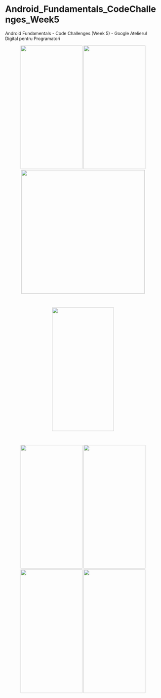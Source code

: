 # Android_Fundamentals_CodeChallenges_Week5
Android Fundamentals - Code Challenges (Week 5) - Google Atelierul Digital pentru Programatori
<br />
<p align="center">
    <img src="https://i.imgur.com/2mgq3PU.jpg" width="200" height="400"/>
    <img src="https://i.imgur.com/RwEx1Ku.jpg" width="200" height="400"/>
    <img src="https://i.imgur.com/8udkEPq.jpg width="200" height="400"/>
</p>
<br />
<p align="center">
    <img src="https://i.imgur.com/96vljkf.jpg" width="200" height="400"/>
</p>
<br />
<p align="center">
    <img src="https://i.imgur.com/tfR4IlU.jpg" width="200" height="400"/>
    <img src="https://i.imgur.com/Pfv2Ik3.jpg" width="200" height="400"/>
    <img src="https://i.imgur.com/fziRu0G.jpg" width="200" height="400"/>
    <img src="https://i.imgur.com/Hhw8Cqj.jpg" width="200" height="400"/>
</p>
